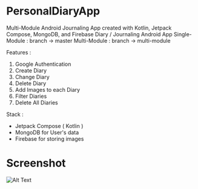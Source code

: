 # PersonalDiaryApp
Multi-Module Android Journaling App created with Kotlin, Jetpack Compose, MongoDB, and Firebase
Diary / Journaling Android App
Single-Module : branch -> master
Multi-Module : branch -> multi-module

Features :
1. Google Authentication
2. Create Diary
3. Change Diary
4. Delete Diary
5. Add Images to each Diary
6. Filter Diaries
7. Delete All Diaries

Stack :
- Jetpack Compose ( Kotlin )
- MongoDB for User's data
- Firebase for storing images


# Screenshot<br>
![Alt Text](screenshot/group.png)

